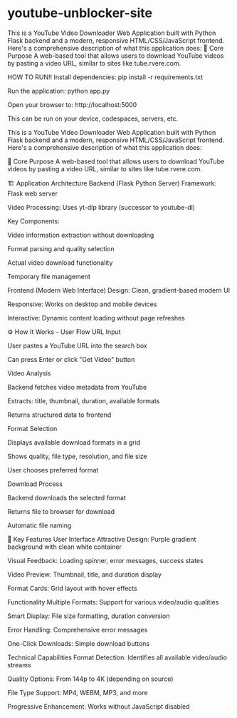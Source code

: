 # youtube-unblocker-site
This is a YouTube Video Downloader Web Application built with Python Flask backend and a modern, responsive HTML/CSS/JavaScript frontend. Here's a comprehensive description of what this application does:  🎯 Core Purpose A web-based tool that allows users to download YouTube videos by pasting a video URL, similar to sites like tube.rvere.com.

HOW TO RUN!!
Install dependencies:
pip install -r requirements.txt

Run the application:
python app.py

Open your browser to:
http://localhost:5000

This can be run on your device, codespaces, servers, etc.

This is a YouTube Video Downloader Web Application built with Python Flask backend and a modern, responsive HTML/CSS/JavaScript frontend. Here's a comprehensive description of what this application does:

🎯 Core Purpose
A web-based tool that allows users to download YouTube videos by pasting a video URL, similar to sites like tube.rvere.com.

🏗️ Application Architecture
Backend (Flask Python Server)
Framework: Flask web server

Video Processing: Uses yt-dlp library (successor to youtube-dl)

Key Components:

Video information extraction without downloading

Format parsing and quality selection

Actual video download functionality

Temporary file management

Frontend (Modern Web Interface)
Design: Clean, gradient-based modern UI

Responsive: Works on desktop and mobile devices

Interactive: Dynamic content loading without page refreshes

⚙️ How It Works - User Flow
URL Input

User pastes a YouTube URL into the search box

Can press Enter or click "Get Video" button

Video Analysis

Backend fetches video metadata from YouTube

Extracts: title, thumbnail, duration, available formats

Returns structured data to frontend

Format Selection

Displays available download formats in a grid

Shows quality, file type, resolution, and file size

User chooses preferred format

Download Process

Backend downloads the selected format

Returns file to browser for download

Automatic file naming

🎨 Key Features
User Interface
Attractive Design: Purple gradient background with clean white container

Visual Feedback: Loading spinner, error messages, success states

Video Preview: Thumbnail, title, and duration display

Format Cards: Grid layout with hover effects

Functionality
Multiple Formats: Support for various video/audio qualities

Smart Display: File size formatting, duration conversion

Error Handling: Comprehensive error messages

One-Click Downloads: Simple download buttons

Technical Capabilities
Format Detection: Identifies all available video/audio streams

Quality Options: From 144p to 4K (depending on source)

File Type Support: MP4, WEBM, MP3, and more

Progressive Enhancement: Works without JavaScript disabled
